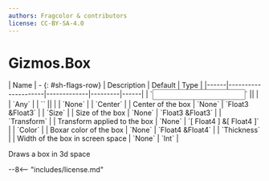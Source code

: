 ```yaml
---
authors: Fragcolor & contributors
license: CC-BY-SA-4.0
---
```



# Gizmos.Box

<div class="sh-parameters" markdown="1">
| Name | - {: #sh-flags-row} | Description | Default | Type |
|------|---------------------|-------------|---------|------|
| `<input>` || | | `Any` |
| `<output>` || | | `None` |
| `Center` |  | Center of the box | `None` | `Float3 &Float3` |
| `Size` |  | Size of the box | `None` | `Float3 &Float3` |
| `Transform` |  | Transform applied to the box | `None` | `[ Float4 ] &[ Float4 ]` |
| `Color` |  | Boxar color of the box | `None` | `Float4 &Float4` |
| `Thickness` |  | Width of the box in screen space | `None` | `Int` |

</div>

Draws a box in 3d space

--8<-- "includes/license.md"

